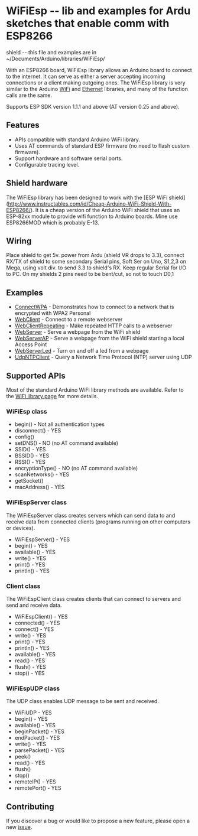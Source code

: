 # WiFiEsp  -- lib and examples for Ardu sketches that enable comm with ESP8266
shield -- this file and examples are in ~/Documents/Arduino/libraries/WiFiEsp/ 

With an ESP8266 board, WiFiEsp library allows an Arduino board to connect to the internet.
It can serve as either a server accepting incoming connections or a client making outgoing ones.  The WiFiEsp library is very similar to the Arduino
[WiFi](http://www.arduino.cc/en/Reference/WiFi) and [Ethernet](http://www.arduino.cc/en/Reference/Ethernet) 
libraries, and many of the function calls are the same. 

Supports ESP SDK version 1.1.1 and above (AT version 0.25 and above).

## Features

- APIs compatible with standard Arduino WiFi library.
- Uses AT commands of standard ESP firmware (no need to flash custom firmware).
- Support hardware and software serial ports.
- Configurable tracing level.

## Shield hardware

The WiFiEsp library has been designed to work with the [ESP WiFi shield]
(http://www.instructables.com/id/Cheap-Arduino-WiFi-Shield-With-ESP8266/).
It is a cheap version of the Arduino WiFi shield that uses an ESP-82xx module to provide wifi function to Arduino boards. Mine use ESP8266MOD which is probably E-13.

## Wiring
  Place shield to get 5v. power from Ardu (shield VR drops to 3.3), connect RX/TX of shield to some secondary Serial pins, Soft Ser on Uno, S1,2,3 on Mega, using volt div. to send 3.3 to shield's RX. Keep regular Serial for I/O to PC. On my shields 2 pins need to be bent/cut, so not to touch D0,1

## Examples

- [ConnectWPA](https://github.com/bportaluri/WiFiEsp/blob/master/examples/ConnectWPA/ConnectWPA.ino) - Demonstrates how to connect to a network that is encrypted with WPA2 Personal
- [WebClient](https://github.com/bportaluri/WiFiEsp/blob/master/examples/WebClient/WebClient.ino) - Connect to a remote webserver 
- [WebClientRepeating](https://github.com/bportaluri/WiFiEsp/blob/master/examples/WebClientRepeating/WebClientRepeating.ino) - Make repeated HTTP calls to a webserver 
- [WebServer](https://github.com/bportaluri/WiFiEsp/blob/master/examples/WebServer/WebServer.ino) - Serve a webpage from the WiFi shield 
- [WebServerAP](https://github.com/bportaluri/WiFiEsp/blob/master/examples/WebServerAP/WebServerAP.ino) - Serve a webpage from the WiFi shield starting a local Access Point
- [WebServerLed](https://github.com/bportaluri/WiFiEsp/blob/master/examples/WebServerLed/WebServerLed.ino) - Turn on and off a led from a webpage
- [UdpNTPClient](https://github.com/bportaluri/WiFiEsp/blob/master/examples/UdpNTPClient/UdpNTPClient.ino) - Query a Network Time Protocol (NTP) server using UDP


## Supported APIs

Most of the standard Arduino WiFi library methods are available. Refer to the [WiFi library page](http://www.arduino.cc/en/Reference/WiFi) for more details.

### WiFiEsp class

- begin() - Not all authentication types
- disconnect() - YES
- config()
- setDNS() - NO (no AT command available)
- SSID() - YES
- BSSID() - YES
- RSSI() - YES
- encryptionType() - NO (no AT command available)
- scanNetworks() - YES
- getSocket()
- macAddress() - YES


### WiFiEspServer class

The WiFiEspServer class creates servers which can send data to and receive data from connected clients (programs running on other computers or devices).

- WiFiEspServer() - YES
- begin() - YES
- available() - YES
- write() - YES
- print() - YES
- println() - YES


### Client class

The WiFiEspClient class creates clients that can connect to servers and send and receive data.

- WiFiEspClient() - YES
- connected() - YES
- connect() - YES
- write() - YES
- print() - YES
- println() - YES
- available() - YES
- read() - YES
- flush() - YES
- stop() - YES


### WiFiEspUDP class

The UDP class enables UDP message to be sent and received.

- WiFiUDP - YES
- begin() - YES
- available() - YES
- beginPacket() - YES
- endPacket() - YES
- write() - YES
- parsePacket() - YES
- peek()
- read() - YES
- flush()
- stop()
- remoteIP() - YES
- remotePort() - YES


## Contributing

If you discover a bug or would like to propose a new feature, please open a new [issue](https://github.com/bportaluri/WiFiEsp/issues).
